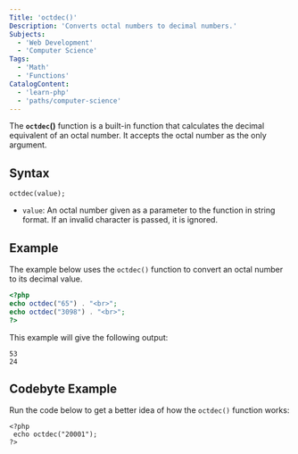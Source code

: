 ```yaml
---
Title: 'octdec()'
Description: 'Converts octal numbers to decimal numbers.'
Subjects:
  - 'Web Development'
  - 'Computer Science'
Tags:
  - 'Math'
  - 'Functions'
CatalogContent:
  - 'learn-php'
  - 'paths/computer-science'
---
```


The **`octdec`()** function is a built-in function that calculates the decimal equivalent of an octal number. It accepts the octal number as the only argument.

## Syntax

```pseudo
octdec(value);
```

- `value`: An octal number given as a parameter to the function in string format. If an invalid character is passed, it is ignored.

## Example

The example below uses the `octdec()` function to convert an octal number to its decimal value.

```php
<?php
echo octdec("65") . "<br>";
echo octdec("3098") . "<br>";
?>
```

This example will give the following output:

```shell
53
24
```

## Codebyte Example

Run the code below to get a better idea of how the `octdec()` function works:

```codebyte/php
<?php
 echo octdec("20001");
?>
```
